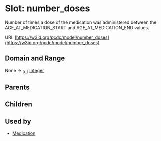 
# Slot: number_doses


Number of times a dose of the medication was administered between the AGE_AT_MEDICATION_START and AGE_AT_MEDICATION_END values.

URI: [https://w3id.org/pcdc/model/number_doses](https://w3id.org/pcdc/model/number_doses)


## Domain and Range

None &#8594;  <sub>0..1</sub> [Integer](types/Integer.md)

## Parents


## Children


## Used by

 * [Medication](Medication.md)
